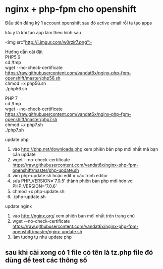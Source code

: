 # nginx + php-fpm cho openshift</br>

Đầu tiên đăng ký 1 account openshift sau đó active email rồi ta tạo apps 

lưu ý là khi tạo app làm theo hình sau

<img src"http://i.imgur.com/w0rzir7.png">

Hướng dẫn cài đặt</br>
 PHP5.6</br>
cd /tmp</br>
wget --no-check-certificate https://raw.githubusercontent.com/vandat6x/nginx-php-fpm-openshift/master/php56.sh</br>
chmod +x php56.sh</br>
./php56.sh</br>

 PHP 7</br>
cd /tmp</br>
wget --no-check-certificate https://raw.githubusercontent.com/vandat6x/nginx-php-fpm-openshift/master/php7.sh</br>
chmod +x php7.sh</br>
./php7.sh</br>

update php</br>
1. vào http://php.net/downloads.php xem phiên bản php mới nhất mà bạn cần update </br>
2. wget --no-check-certificate https://raw.githubusercontent.com/vandat6x/nginx-php-fpm-openshift/master/php-update.sh</br>
3. vim php-update.sh hoặc edit = các trình editor</br>
4. sửa PHP_VERSION='7.0.5' thành phiên bản php mới hơn vd PHP_VERSION='7.0.6'</br>
6. chmod +x php-update.sh</br>
7. ./php-update.sh</br>


update nginx</br>
1. vào http://nginx.org/ xem phiên bản mới nhất trên trang chủ</br>
2. wget --no-check-certificate https://raw.githubusercontent.com/vandat6x/nginx-php-fpm-openshift/master/nginx-update.sh</br>
3. làm tương tự như update php</br>

<h2> sau khi cài xong có 1 file có tên là tz.php file đó dùng để test các thông số </h2>



